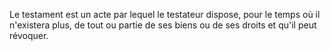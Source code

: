   
 Le testament est un acte par lequel le testateur dispose, pour le temps où il n'existera plus, de tout ou partie de ses biens ou de ses droits et qu'il peut révoquer.  

  
